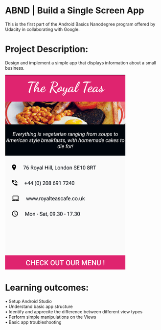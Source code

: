 # ABND | Build a Single Screen App

This is the first part of the Android Basics Nanodegree program offered by Udacity in collaborating with Google.


# Project Description:
Design and implement a simple app that displays information about a small business.
 
![](app_screenshot.png)

# Learning outcomes:

•	Setup Android Studio <br />
•	Understand basic app structure <br />
•	Identify and apprecite the difference between different view types <br />
•	Perform simple manipulations on the Views <br />
•	Basic app troubleshooting <br />
